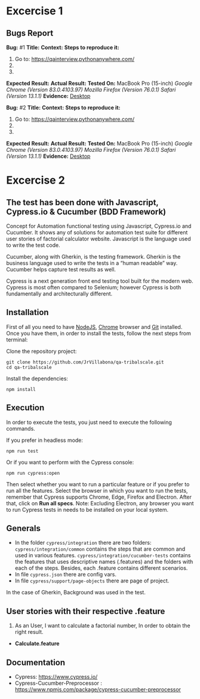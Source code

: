 # Excercise 1

## Bugs Report

**Bug:** #1
**Title:**
**Context:**
**Steps to reproduce it:**

1. Go to: https://qainterview.pythonanywhere.com/
2.
3.

**Expected Result:**
**Actual Result:**
**Tested On:**
MacBook Pro (15-inch)
_Google Chrome (Version 83.0.4103.97)_
_Mozilla Firefox (Version 76.0.1)_
_Safari (Version 13.1.1)_
**Evidence:**
[Desktop](https://nodejs.org/es/)

**Bug:** #2
**Title:**
**Context:**
**Steps to reproduce it:**

1. Go to: https://qainterview.pythonanywhere.com/
2.
3.

**Expected Result:**
**Actual Result:**
**Tested On:**
MacBook Pro (15-inch)
_Google Chrome (Version 83.0.4103.97)_
_Mozilla Firefox (Version 76.0.1)_
_Safari (Version 13.1.1)_
**Evidence:**
[Desktop](https://nodejs.org/es/)

# Excercise 2

## The test has been done with Javascript, Cypress.io & Cucumber (BDD Framework)

Concept for Automation functional testing using Javascript, Cypress.io and Cucumber. It shows any of solutions for automation test suite for different user stories of factorial calculator website. Javascript is the language used to write the test code.

Cucumber, along with Gherkin, is the testing framework. Gherkin is the business language used to write the tests in a “human readable” way. Cucumber helps capture test results as well.

Cypress is a next generation front end testing tool built for the modern web. Cypress is most often compared to Selenium; however Cypress is both fundamentally and architecturally different.

## Installation

First of all you need to have [NodeJS](https://nodejs.org/es/), [Chrome](https://www.google.es/chrome/index.html) browser and [Git](https://git-scm.com/download) installed. Once you have them, in order to install the tests, follow the next steps from terminal:

Clone the repository project:

```
git clone https://github.com/JrVillabona/qa-tribalscale.git
cd qa-tribalscale
```

Install the dependencies:

```
npm install
```

## Execution

In order to execute the tests, you just need to execute the following commands.

If you prefer in headless mode:

```
npm run test
```

Or if you want to perform with the Cypress console:

```
npm run cypress:open
```

Then select whether you want to run a particular feature or if you prefer to run all the features. Select the browser in which you want to run the tests, remember that Cypress supports Chrome, Edge, Firefox and Electron. After that, click on **Run all specs**. Note: Excluding Electron, any browser you want to run Cypress tests in needs to be installed on your local system.

## Generals

- In the folder `cypress/integration` there are two folders:
  `cypress/integration/common` contains the steps that are common and used in various features.
  `cypress/integration/cucumber-tests` contains the features that uses descriptive names (.features) and the folders with each of the steps. Besides, each .feature contains different scenarios.
- In file `cypress.json` there are config vars.
- In file `cypress/support/page-objects` there are page of project.

In the case of Gherkin, Background was used in the test.

## User stories with their respective .feature

1. As an User, I want to calculate a factorial number, In order to obtain the right result.

- **Calculate.feature**

## Documentation

- Cypress: https://www.cypress.io/
- Cypress-Cucumber-Preprocessor : https://www.npmjs.com/package/cypress-cucumber-preprocessor
